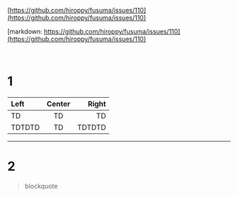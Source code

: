 <!-- section-title: many pages -->

[https://github.com/hiroppy/fusuma/issues/110](https://github.com/hiroppy/fusuma/issues/110)

[markdown: https://github.com/hiroppy/fusuma/issues/110](https://github.com/hiroppy/fusuma/issues/110)

<br />

# 1

| Left   | Center |  Right |
| :----- | :----: | -----: |
| TD     |   TD   |     TD |
| TDTDTD |   TD   | TDTDTD |

---

# 2

> blockquote

